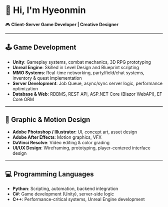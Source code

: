 # 👋 Hi, I'm Hyeonmin

🎮 **Client-Server Game Developer | Creative Designer**

---

## 🕹️ Game Development
- **Unity**: Gameplay systems, combat mechanics, 3D RPG prototyping  
- **Unreal Engine**: Skilled in Level Design and Blueprint scripting  
- **MMO Systems**: Real-time networking, party/field/chat systems, inventory & quest implementation  
- **Server Development**: Job Queue, async/sync server logic, performance optimization  
- **Database & Web**: RDBMS, REST API, ASP.NET Core (Blazor WebAPI), EF Core ORM  

---

## 🎨 Graphic & Motion Design
- **Adobe Photoshop / Illustrator**: UI, concept art, asset design  
- **Adobe After Effects**: Motion graphics, VFX  
- **DaVinci Resolve**: Video editing & color grading  
- **UI/UX Design**: Wireframing, prototyping, player-centered interface design  

---

## 💻 Programming Languages
- **Python**: Scripting, automation, backend integration  
- **C#**: Game development (Unity), server-side logic  
- **C++**: Performance-critical systems, Unreal Engine development  